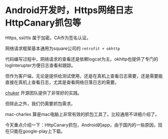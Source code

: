 # Android开发时，Https网络日志HttpCanary抓包等

Https, ssl/tls 属于加密。CA作为签名认证。

网络请求框架基本通用为square公司的 `retrofit + okhttp `

代码编写过程中，网络请求的查看还是依赖logcat为主。okhttp也提供了专门的logInterupter方便日志查看和跟踪。

但作为客户端，无论是提供给测试使用，还是在真机上查看日志需要，还是需要能直接在真机上查看日志，尤其是查看网络日落日志的需要。

[chuker](https://github.com/ChuckerTeam/chucker) 开源团队提供了非常好的实践。

但除此之外，我们仍需要抓包需求。

mac-charles 算是mac电脑上非常有效的抓包工具了。比较通用不详细介绍了。

今天重点介绍一下：HttpCanary抓包，Android的app，由于国内的一些原因，现在只能在google-play上下载。